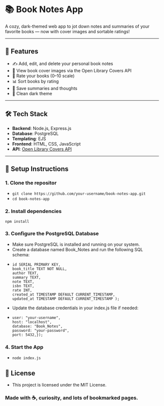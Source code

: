 # 📚 Book Notes App

A cozy, dark-themed web app to jot down notes and summaries of your favorite books — now with cover images and sortable ratings!

---

## 🌟 Features

- ✍️ Add, edit, and delete your personal book notes  
- 📖 View book cover images via the Open Library Covers API  
- 🔢 Rate your books (0–10 scale)  
- 📊 Sort books by rating  
- 🧠 Save summaries and thoughts  
- 🌙 Clean dark theme

---

## 🛠️ Tech Stack

- **Backend**: Node.js, Express.js  
- **Database**: PostgreSQL  
- **Templating**: EJS  
- **Frontend**: HTML, CSS, JavaScript  
- **API**: [Open Library Covers API](https://openlibrary.org/dev/docs/api/covers)

---

## 💾 Setup Instructions

### 1. Clone the repositor
- ```git clone https://github.com/your-username/book-notes-app.git```
- ```cd book-notes-app```

### 2. Install dependencies
```npm install```
### 3. Configure the PostgreSQL Database
- Make sure PostgreSQL is installed and running on your system.
- Create a database named Book_Notes and run the following SQL schema:
- ```CREATE TABLE book_notes (
  id SERIAL PRIMARY KEY,
  book_title TEXT NOT NULL,
  author TEXT,
  summary TEXT,
  note TEXT,
  isbn TEXT,
  rate INT,
  created_at TIMESTAMP DEFAULT CURRENT_TIMESTAMP,
  updated_at TIMESTAMP DEFAULT CURRENT_TIMESTAMP ); 
- Update the database credentials in your index.js file if needed:
- ```const db = new pg.Client({
  user: "your-username",
  host: "localhost",
  database: "Book_Notes",
  password: "your-password",
  port: 5432,});
### 4. Start the App
- ```node index.js```

## 📜 License
- This project is licensed under the MIT License.

### Made with ☕, curiosity, and lots of bookmarked pages.
